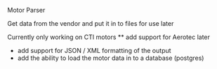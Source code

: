 Motor Parser

Get data from the vendor and put it in to files for use later

Currently only working on CTI motors
** add support for Aerotec later

* add support for JSON / XML formatting of the output
* add the ability to load the motor data in to a database (postgres)

